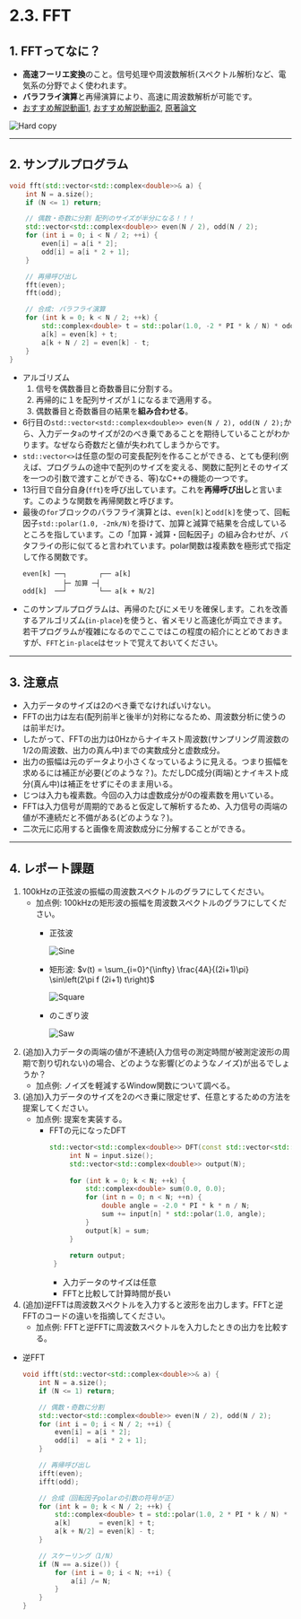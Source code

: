 # 2.3. FFT

## 1. FFTってなに？
- **高速フーリエ変換**のこと。信号処理や周波数解析(スペクトル解析)など、電気系の分野でよく使われます。
- **バラフライ演算**と再帰演算により、高速に周波数解析が可能です。
- [おすすめ解説動画1](https://www.youtube.com/watch?v=fGos3wrKeHY), [おすすめ解説動画2](https://www.youtube.com/watch?v=7hzIhtbxhtM), [原著論文](https://www.cs.jhu.edu/~misha/ReadingSeminar/Papers/Cooley65.pdf)

![Hard copy](./images/signal_fft_01.png)

---

## 2. サンプルプログラム

```cpp
void fft(std::vector<std::complex<double>>& a) {
    int N = a.size();
    if (N <= 1) return;

    // 偶数・奇数に分割 配列のサイズが半分になる！！！
    std::vector<std::complex<double>> even(N / 2), odd(N / 2);
    for (int i = 0; i < N / 2; ++i) {
        even[i] = a[i * 2];
        odd[i] = a[i * 2 + 1];
    }

    // 再帰呼び出し
    fft(even);
    fft(odd);

    // 合成: バラフライ演算
    for (int k = 0; k < N / 2; ++k) {
        std::complex<double> t = std::polar(1.0, -2 * PI * k / N) * odd[k];
        a[k] = even[k] + t;
        a[k + N / 2] = even[k] - t;
    }
}
```
- アルゴリズム
  1. 信号を偶数番目と奇数番目に分割する。
  2. 再帰的に１を配列サイズが１になるまで適用する。
  3. 偶数番目と奇数番目の結果を**組み合わせる**。
- 6行目の`std::vector<std::complex<double>> even(N / 2), odd(N / 2);`から、入力データ`a`のサイズが2のべき乗であることを期待していることがわかります。なぜなら奇数だと値が失われてしまうからです。
- `std::vector<>`は任意の型の可変長配列を作ることができる、とても便利(例えば、プログラムの途中で配列のサイズを変える、関数に配列とそのサイズを一つの引数で渡すことができる、等)なC++の機能の一つです。
- 13行目で自分自身(`fft`)を呼び出しています。これを**再帰呼び出し**と言います。このような関数を再帰関数と呼びます。
- 最後の`for`ブロックのバラフライ演算とは、`even[k]`と`odd[k]`を使って、回転因子`std::polar(1.0, -2πk/N)`を掛けて、加算と減算で結果を合成しているところを指しています。この「加算・減算・回転因子」の組み合わせが、バタフライの形に似てると言われています。polar関数は複素数を極形式で指定して作る関数です。
  ```
  even[k] ──┐        ┌── a[k]
            ├─ 加算 ─┤
  odd[k]  ──┘        └── a[k + N/2]
  ```
- このサンプルプログラムは、再帰のたびにメモリを確保します。これを改善するアルゴリズム(`in-place`)を使うと、省メモリと高速化が両立できます。若干プログラムが複雑になるのでここではこの程度の紹介にとどめておきますが、`FFT`と`in-place`はセットで覚えておいてください。

---

## 3. 注意点

- 入力データのサイズは2のべき乗でなければいけない。
- FFTの出力は左右(配列前半と後半が)対称になるため、周波数分析に使うのは前半だけ。
- したがって、FFTの出力は0Hzからナイキスト周波数(サンプリング周波数の1/2の周波数、出力の真ん中)までの実数成分と虚数成分。
- 出力の振幅は元のデータより小さくなっているように見える。つまり振幅を求めるには補正が必要(どのような？)。ただしDC成分(両端)とナイキスト成分(真ん中)は補正をせずにそのまま用いる。
- じつは入力も複素数。今回の入力は虚数成分が0の複素数を用いている。
- FFTは入力信号が周期的であると仮定して解析するため、入力信号の両端の値が不連続だと不備がある(どのような？)。
- 二次元に応用すると画像を周波数成分に分解することができる。

---

## 4. レポート課題

1. 100kHzの正弦波の振幅の周波数スペクトルのグラフにしてください。
   - 加点例: 100kHzの矩形波の振幅を周波数スペクトルのグラフにしてください。
     - 正弦波
       
       ![Sine](./images/signal_fft_works_01_sine.svg)
     - 矩形波: $v(t) = \sum_{i=0}^{\infty} \frac{4A}{(2i+1)\pi} \sin\left(2\pi f (2i+1) t\right)$
       
       ![Square](./images/signal_fft_works_02_square.svg)
     - のこぎり波
       
       ![Saw](./images/signal_fft_works_03_saw.svg)
1. (追加)入力データの両端の値が不連続(入力信号の測定時間が被測定波形の周期で割り切れない)の場合、どのような影響(どのようなノイズ)が出るでしょうか？
   - 加点例: ノイズを軽減するWindow関数について調べる。
1. (追加)入力データのサイズを2のべき乗に限定せず、任意とするための方法を提案してください。
   - 加点例: 提案を実装する。
     - FFTの元になったDFT
       ```cpp
       std::vector<std::complex<double>> DFT(const std::vector<std::complex<double>>& input) {
            int N = input.size();
            std::vector<std::complex<double>> output(N);
        
            for (int k = 0; k < N; ++k) {
                std::complex<double> sum(0.0, 0.0);
                for (int n = 0; n < N; ++n) {
                    double angle = -2.0 * PI * k * n / N;
                    sum += input[n] * std::polar(1.0, angle);
                }
                output[k] = sum;
            }
        
            return output;
        }
       ```
       -  入力データのサイズは任意
       -  FFTと比較して計算時間が長い
1. (追加)逆FFTは周波数スペクトルを入力すると波形を出力します。FFTと逆FFTのコードの違いを指摘してください。
   - 加点例: FFTと逆FFTに周波数スペクトルを入力したときの出力を比較する。
- 逆FFT
    ```cpp
    void ifft(std::vector<std::complex<double>>& a) {
        int N = a.size();
        if (N <= 1) return;
    
        // 偶数・奇数に分割
        std::vector<std::complex<double>> even(N / 2), odd(N / 2);
        for (int i = 0; i < N / 2; ++i) {
            even[i] = a[i * 2];
            odd[i]  = a[i * 2 + 1];
        }
    
        // 再帰呼び出し
        ifft(even);
        ifft(odd);
    
        // 合成（回転因子polarの引数の符号が正）
        for (int k = 0; k < N / 2; ++k) {
            std::complex<double> t = std::polar(1.0, 2 * PI * k / N) * odd[k];
            a[k]       = even[k] + t;
            a[k + N/2] = even[k] - t;
        }
    
        // スケーリング（1/N）
        if (N == a.size()) {
            for (int i = 0; i < N; ++i) {
                a[i] /= N;
            }
        }
    }
    ```
